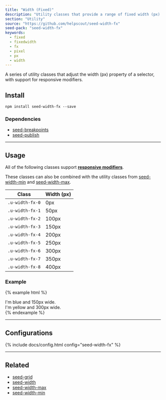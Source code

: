 ```yaml
---
title: "Width (Fixed)"
description: "Utility classes that provide a range of fixed width (px) sizes."
section: "Utility"
source: "https://github.com/helpscout/seed-width-fx"
seed-pack: "seed-width-fx"
keywords:
  - fixed
  - fixedwidth
  - fx
  - pixel
  - px
  - width
---
```


A series of utility classes that adjust the width (px) property of a selector, with support for responsive modifiers.


## Install

```
npm install seed-width-fx --save
```


### Dependencies

* [seed-breakpoints](/seed/packs/seed-breakpoints)
* [seed-publish](/seed/packs/seed-publish)



---



## Usage

All of the following classes support **[responsive modifiers](/seed/packs/seed-breakpoints/#responsive-modifiers)**.

These classes can also be combined with the utility classes from [seed-width-min](/seed/packs/seed-width-min) and [seed-width-max](/seed/packs/seed-width-max).


| Class           | Width (px) |
| ---             | ---        |
| `.u-width-fx-0` | 0px        |
| `.u-width-fx-1` | 50px       |
| `.u-width-fx-2` | 100px      |
| `.u-width-fx-3` | 150px      |
| `.u-width-fx-4` | 200px      |
| `.u-width-fx-5` | 250px      |
| `.u-width-fx-6` | 300px      |
| `.u-width-fx-7` | 350px      |
| `.u-width-fx-8` | 400px      |


### Example

{% example html %}
<div class="u-width-fx-3 t-bg-blue-200">
  I'm blue and 150px wide.
</div>
<div class="u-width-fx-6 t-bg-yellow-200">
  I'm yellow and 300px wide.
</div>
{% endexample %}



---



## Configurations

{% include docs/config.html config="seed-width-fx" %}



---



## Related

* [seed-grid](/seed/packs/seed-grid)
* [seed-width](/seed/packs/seed-width)
* [seed-width-max](/seed/packs/seed-width-max)
* [seed-width-min](/seed/packs/seed-width-min)
